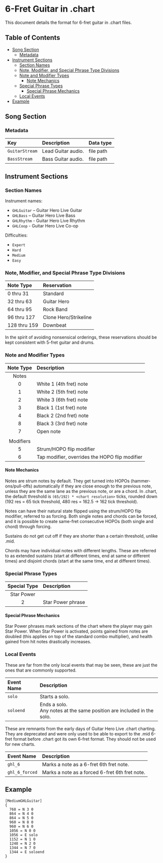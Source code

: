 # 6-Fret Guitar in .chart

This document details the format for 6-fret guitar in .chart files.

## Table of Contents

- [Song Section](#song-section)
  - [Metadata](#metadata)
- [Instrument Sections](#instrument-sections)
  - [Section Names](#section-names)
  - [Note, Modifier, and Special Phrase Type Divisions](#note-modifier-and-special-phrase-type-divisions)
  - [Note and Modifier Types](#note-and-modifier-types)
    - [Note Mechanics](#note-mechanics)
  - [Special Phrase Types](#special-phrase-types)
    - [Special Phrase Mechanics](#special-phrase-mechanics)
  - [Local Events](#local-events)
- [Example](#example)

## Song Section

### Metadata

| Key            | Description        | Data type |
| :---           | :----------        | :-------- |
| `GuitarStream` | Lead Guitar audio. | file path |
| `BassStream`   | Bass Guitar audio. | file path |

## Instrument Sections

### Section Names

Instrument names:

- `GHLGuitar` – Guitar Hero Live Guitar
- `GHLBass` – Guitar Hero Live Bass
- `GHLRhythm` - Guitar Hero Live Rhythm
- `GHLCoop` - Guitar Hero Live Co-op

Difficulties:

- `Expert`
- `Hard`
- `Medium`
- `Easy`

### Note, Modifier, and Special Phrase Type Divisions

| Note Type    | Reservation
| :--------    | :----------
| 0 thru 31    | Standard
| 32 thru 63   | Guitar Hero
| 64 thru 95   | Rock Band
| 96 thru 127  | Clone Hero/Strikeline
| 128 thru 159 | Downbeat

In the spirit of avoiding nonsensical orderings, these reservations should be kept consistent with 5-fret guitar and drums.

### Note and Modifier Types

| Note Type | Description                                    |
| :-------: | :----------                                    |
| Notes     |                                                |
| 0         | White 1 (4th fret) note                        |
| 1         | White 2 (5th fret) note                        |
| 2         | White 3 (6th fret) note                        |
| 3         | Black 1 (1st fret) note                        |
| 4         | Black 2 (2nd fret) note                        |
| 8         | Black 3 (3rd fret) note                        |
| 7         | Open note                                      |
|           |                                                |
| Modifiers |                                                |
| 5         | Strum/HOPO flip modifier                       |
| 6         | Tap modifier, overrides the HOPO flip modifier |

#### Note Mechanics

Notes are strum notes by default. They get turned into HOPOs (hammer-ons/pull-offs) automatically if they are close enough to the previous note, unless they are the same lane as the previous note, or are a chord. In .chart, the default threshold is `(65/192) * <chart resolution>` ticks, rounded down (192 res = 65 tick threshold, 480 res = 162.5 -> 162 tick threshold).

Notes can have their natural state flipped using the strum/HOPO flip modifier, referred to as forcing. Both single notes and chords can be forced, and it is possible to create same-fret consecutive HOPOs (both single and chord) through forcing.

Sustains do not get cut off if they are shorter than a certain threshold, unlike .mid.

Chords may have individual notes with different lengths. These are referred to as extended sustains (start at different times, end at same or different times) and disjoint chords (start at the same time, end at different times).

### Special Phrase Types

| Special Type | Description       |
| :----------: | :----------       |
| Star Power   |                   |
| 2            | Star Power phrase |

#### Special Phrase Mechanics

Star Power phrases mark sections of the chart where the player may gain Star Power. When Star Power is activated, points gained from notes are doubled (this applies on top of the standard combo multiplier), and health gained from hit notes drastically increases.

### Local Events

These are far from the only local events that may be seen, these are just the ones that are commonly supported.

| Event Name | Description    |
| :--------- | :----------    |
| `solo`     | Starts a solo. |
| `soloend`  | Ends a solo.<br>Any notes at the same position are included in the solo. |

These are remnants from the early days of Guitar Hero Live .chart charting. They are deprecated and were only used to be able to export to the .mid 6-fret format before .chart got its own 6-fret format. They should not be used for new charts.

| Event Name     | Description                                    |
| :---------     | :----------                                    |
| `ghl_6`        | Marks a note as a 6-fret 6th fret note.        |
| `ghl_6_forced` | Marks a note as a forced 6-fret 6th fret note. |

## Example

```
[MediumGHLGuitar]
{
  768 = N 3 0
  864 = N 4 0
  864 = N 5 0
  960 = N 8 0
  960 = N 6 0
  1056 = N 0 0
  1056 = E solo
  1152 = N 1 0
  1248 = N 2 0
  1344 = N 7 0
  1344 = E soloend
}
```
